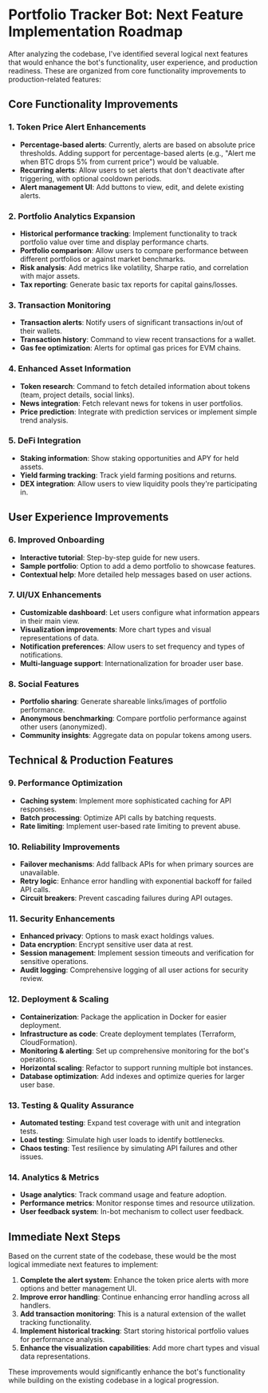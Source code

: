 # Portfolio Tracker Bot: Next Feature Implementation Roadmap

After analyzing the codebase, I've identified several logical next features that would enhance the bot's functionality, user experience, and production readiness. These are organized from core functionality improvements to production-related features:

## Core Functionality Improvements

### 1. Token Price Alert Enhancements
- **Percentage-based alerts**: Currently, alerts are based on absolute price thresholds. Adding support for percentage-based alerts (e.g., "Alert me when BTC drops 5% from current price") would be valuable.
- **Recurring alerts**: Allow users to set alerts that don't deactivate after triggering, with optional cooldown periods.
- **Alert management UI**: Add buttons to view, edit, and delete existing alerts.

### 2. Portfolio Analytics Expansion
- **Historical performance tracking**: Implement functionality to track portfolio value over time and display performance charts.
- **Portfolio comparison**: Allow users to compare performance between different portfolios or against market benchmarks.
- **Risk analysis**: Add metrics like volatility, Sharpe ratio, and correlation with major assets.
- **Tax reporting**: Generate basic tax reports for capital gains/losses.

### 3. Transaction Monitoring
- **Transaction alerts**: Notify users of significant transactions in/out of their wallets.
- **Transaction history**: Command to view recent transactions for a wallet.
- **Gas fee optimization**: Alerts for optimal gas prices for EVM chains.

### 4. Enhanced Asset Information
- **Token research**: Command to fetch detailed information about tokens (team, project details, social links).
- **News integration**: Fetch relevant news for tokens in user portfolios.
- **Price prediction**: Integrate with prediction services or implement simple trend analysis.

### 5. DeFi Integration
- **Staking information**: Show staking opportunities and APY for held assets.
- **Yield farming tracking**: Track yield farming positions and returns.
- **DEX integration**: Allow users to view liquidity pools they're participating in.

## User Experience Improvements

### 6. Improved Onboarding
- **Interactive tutorial**: Step-by-step guide for new users.
- **Sample portfolio**: Option to add a demo portfolio to showcase features.
- **Contextual help**: More detailed help messages based on user actions.

### 7. UI/UX Enhancements
- **Customizable dashboard**: Let users configure what information appears in their main view.
- **Visualization improvements**: More chart types and visual representations of data.
- **Notification preferences**: Allow users to set frequency and types of notifications.
- **Multi-language support**: Internationalization for broader user base.

### 8. Social Features
- **Portfolio sharing**: Generate shareable links/images of portfolio performance.
- **Anonymous benchmarking**: Compare portfolio performance against other users (anonymized).
- **Community insights**: Aggregate data on popular tokens among users.

## Technical & Production Features

### 9. Performance Optimization
- **Caching system**: Implement more sophisticated caching for API responses.
- **Batch processing**: Optimize API calls by batching requests.
- **Rate limiting**: Implement user-based rate limiting to prevent abuse.

### 10. Reliability Improvements
- **Failover mechanisms**: Add fallback APIs for when primary sources are unavailable.
- **Retry logic**: Enhance error handling with exponential backoff for failed API calls.
- **Circuit breakers**: Prevent cascading failures during API outages.

### 11. Security Enhancements
- **Enhanced privacy**: Options to mask exact holdings values.
- **Data encryption**: Encrypt sensitive user data at rest.
- **Session management**: Implement session timeouts and verification for sensitive operations.
- **Audit logging**: Comprehensive logging of all user actions for security review.

### 12. Deployment & Scaling
- **Containerization**: Package the application in Docker for easier deployment.
- **Infrastructure as code**: Create deployment templates (Terraform, CloudFormation).
- **Monitoring & alerting**: Set up comprehensive monitoring for the bot's operations.
- **Horizontal scaling**: Refactor to support running multiple bot instances.
- **Database optimization**: Add indexes and optimize queries for larger user base.

### 13. Testing & Quality Assurance
- **Automated testing**: Expand test coverage with unit and integration tests.
- **Load testing**: Simulate high user loads to identify bottlenecks.
- **Chaos testing**: Test resilience by simulating API failures and other issues.

### 14. Analytics & Metrics
- **Usage analytics**: Track command usage and feature adoption.
- **Performance metrics**: Monitor response times and resource utilization.
- **User feedback system**: In-bot mechanism to collect user feedback.

## Immediate Next Steps

Based on the current state of the codebase, these would be the most logical immediate next features to implement:

1. **Complete the alert system**: Enhance the token price alerts with more options and better management UI.
2. **Improve error handling**: Continue enhancing error handling across all handlers.
3. **Add transaction monitoring**: This is a natural extension of the wallet tracking functionality.
4. **Implement historical tracking**: Start storing historical portfolio values for performance analysis.
5. **Enhance the visualization capabilities**: Add more chart types and visual data representations.

These improvements would significantly enhance the bot's functionality while building on the existing codebase in a logical progression.